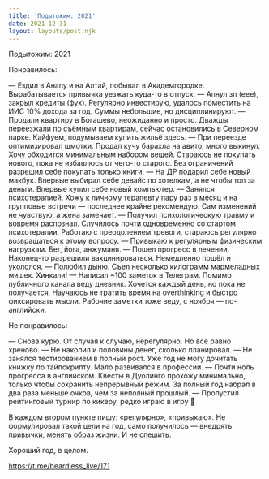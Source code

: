 ```yaml
---
title: 'Подытожим: 2021'
date: 2021-12-31
layout: layouts/post.njk
---
```

Подытожим: 2021

Понравилось:

— Ездил в Анапу и на Алтай, побывал в Академгородке. Вырабатывается привычка уезжать куда-то в отпуск.
— Апнул зп (еее), закрыл кредиты (фух). Регулярно инвестирую, удалось поместить на ИИС 10% дохода за год. Суммы небольшие, но дисциплинируют.
— Продали квартиру в Богашево, неожиданно и просто. Дважды переезжали по съёмным квартирам, сейчас остановились в Северном парке. Кайфуем, подумываем купить жильё здесь.
— При переезде оптимизировал шмотки. Продал кучу барахла на авито, много выкинул. Хочу обходится минимальным набором вещей. Стараюсь не покупать нового, пока не избавлюсь от чего-то старого. Без ограничений разрешил себе покупать только книги.
— На ДР подарил себе новый макбук. Впервые выбирал себе девайс по хотелкам, а не чтобы топ за деньги. Впервые купил себе новый компьютер.
— Занялся психотерапией. Хожу к личному терапевту пару раз в месяц и на групповые встречи — последнее крайне рекомендую. Сам изменений не чувствую, а жена замечает.
— Получил психологическую травму и вовремя распознал. Случилось почти одновременно со стартом психотерапии. Работаю с преодолением тревоги, стараюсь регулярно возвращаться к этому вопросу.
— Привыкаю к регулярным физическим нагрузкам. Бег, йога, анжуманя.
— Пошел прогресс в лечении. Наконец-то разрешили вакцинироваться. Немедленно пошёл и укололся.
— Полюбил дыню. Съел несколько килограмм мармеладных мишек. Хинкали!
— Написал ~100 заметок в Телеграм. Помимо публичного канала веду дневник. Хочется каждый день, но пока не получается. Научаюсь не тратить время на overthinking и быстро фиксировать мысли. Рабочие заметки тоже веду, с ноября — по-английски.

Не понравилось:

— Снова курю. От случая к случаю, нерегулярно. Но всё равно хреново.
— Не накопил и половины денег, сколько планировал.
— Не занялся тестированием в полный рост. Уже год не могу дочитать книжку по тайпскрипту. Мало развивался в профессии.
— Почти ноль прогресса в английском. Квесты в Дуолинго прохожу минимально, только чтобы сохранить непрерывный режим. За полный год набрал в два раза меньше очков, чем за неполный прошлый.
— Пропустил рейтинговый турнир по кикеру, редко играю в игру 🙁

В каждом втором пункте пишу: «регулярно», «привыкаю». Не формулировал такой цели на год, само получилось — внедрять привычки, менять образ жизни. И не спешить.

Хороший год, в целом.


https://t.me/beardless_live/171